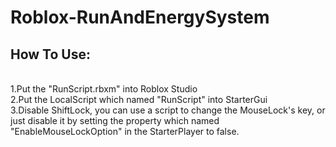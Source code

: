 # Roblox-RunAndEnergySystem
## How To Use: 
<br>1.Put the "RunScript.rbxm" into Roblox Studio
<br>2.Put the LocalScript which named "RunScript" into StarterGui
<br>3.Disable ShiftLock, you can use a script to change the MouseLock's key, or just disable it by setting the property which named "EnableMouseLockOption" in the StarterPlayer to false.
